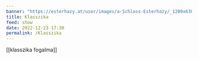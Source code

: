 ```yaml
---
banner: "https://esterhazy.at/user/images/a-Schloss-Esterhazy/_1200x630_crop_center-center_82_none/Schloss-Esterhazy-Geschichte_-historisch-cEsterhazy.jpg?mtime=1562681232"
title: Klasszika
feed: show
date: 2022-12-23 17:30
permalink: /Klasszika
---
```

[[klasszika fogalma]]